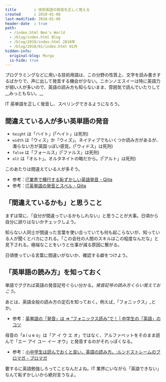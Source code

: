 ```yaml
---
title        : 技術英語の発音を正しく覚える
created      : 2018-01-08
last-modified: 2018-01-08
header-date  : true
path:
  - /index.html Neo's World
  - /blog/index.html Blog
  - /blog/2018/index.html 2018年
  - /blog/2018/01/index.html 01月
hidden-info:
  original-blog: Murga
  is-hide: true
---
```


プログラミングなどに用いる技術用語は、この分野の性質上、文字を読み書きするばかりで、声に出して発音する機会が少ない。ニホンノエスイーは特に英語力が弱い人が多いので、英語の読み方も知らないまま、雰囲気で読んでいたりして__みっともない。__

IT 英単語を正しく発音し、スペリングできるようになろう。

## 間違えている人が多い英単語の発音

- `height` は「ハイト」(「ヘイト」は死刑)
- `width` は「ウィス」か「ウィズ」。ネイティブでもいくつか読み方があるが、濁らない方が英国っぽい感覚。(「ウィドス」は死刑)
- `false` は「フォールス」(「ファルス」は死刑)
- `alt` は「オルト」。オルタネイトの略だから。(「アルト」は死刑)

このあたりは間違えている人が多そう。

- 参考：[IT業界で横行する恥ずかしい英語発音 - Qiita](https://qiita.com/ryounagaoka/items/290885ee3291b393fe1f)
- 参考：[IT英単語の発音とスペル - Qiita](https://qiita.com/bezeklik/items/ad32492b5c247399dca9)

## 「間違えているかも」と思うこと

まずは常に、「自分が間違っているかもしれない」と思うことが大事。日頃から自分に誤りはないかチェックしよう。

知らない人同士が間違った言葉を使い合っていても何も起こらないが、知っている人が聞くとバカにされる。「この会社の人間のスキルはこの程度なんだな」と見下される。極端なことをいうと仕事が減る原因に繋がる。

日頃使っている言葉に間違いがないか、確認する癖をつけよう。

## 「英単語の読み方」を知っておく

単語でググれば英語の発音記号ぐらい分かる。_発音記号の読み方くらい覚えておこう。_

あとは、英語全般の読み方の定石を知っておく。例えば_「フォニックス」_とか。

- 参考：[英単語の「発音」は ⇒ “フォニックス読み”で！ | 中学生の「英語」のコツ](http://www.all5.jp/subject/152.html)

母音の「a i u e o」は「ア イ ウ エ オ」ではなく、アルファベットをそのまま読んで「エー アイ ユー イー オウ」と発音するのがそれっぽくなる。

- 参考：[小中学生は読んでおくと良い、英語の読み方。:ルンドストレームのブロマガ - ブロマガ](http://ch.nicovideo.jp/lm-rsds-4913-a/blomaga/ar1108357)

要するに英語勉強しろってことなんだよね。IT 業界にいながら「英語できない」なんて恥ずかしいから絶対言うなよ。
